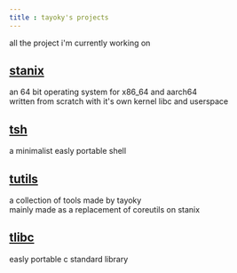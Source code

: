```yaml
---
title : tayoky's projects
---
```

all the project i'm currently working on

## [stanix](https://tayoky.github.io/stanix)
an 64 bit operating system for x86\_64 and aarch64  
written from scratch with it's own kernel libc and  userspace 

## [tsh](https:/github.com/tayoky/tsh)
a minimalist easly portable shell

## [tutils](https://github.com/tayoky/tutils)
a collection of tools made by tayoky  
mainly made as a replacement of coreutils on stanix

## [tlibc](https://github.com/tayoky/tlibc)
easly portable c standard library
